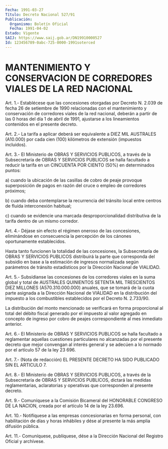 ```yaml
---
Fecha: 1991-03-27
Título: Decreto Nacional 527/91
Publicación:
  Organismo: Boletín Oficial
  Fecha: 1991-04-02
Estado: Vigente
SAIJ: https://www.saij.gob.ar/DN19910000527
Id: 123456789-0abc-725-0000-1991soterced
---
```

# MANTENIMIENTO Y CONSERVACION DE CORREDORES VIALES DE LA RED NACIONAL

<a id="1"></a>
Art. 1.- Establécese que las concesiones otorgadas por Decreto N. 2.039  de  fecha  26  de  setiembre  de 1990 relacionadas con el mantenimiento  y  conservación  de  corredores  viales  de  la  red nacional, deberán a partir de las 0 horas  del  día  1  de abril de 1991,  ajustarse  a  los  lineamientos  contenidos  en  el presente decreto.

<a id="2"></a>
Art. 2.- La tarifa a aplicar deberá ser equivalente a DIEZ MIL AUSTRALES  (A10.000)  por  cada  cien (100) kilómetros de extensión (impuestos incluidos).

<a id="3"></a>
Art. 3.- El Ministerio de OBRAS Y SERVICIOS PUBLICOS, a través de  la  Subsecretaría  de  OBRAS  Y  SERVICIOS  PUBLICOS  se  halla facultado  a  reducir la tarifa en un CINCUENTA POR CIENTO (50%) en determinados puntos:

a) cuando la ubicación  de  las casillas de cobro de peaje provoque superposición de pagos en razón  del  cruce  o empleo de corredores próximos;

b)  cuando  deba  contemplarse  la recurrencia del  tránsito  local entre centros de fluída interconexión habitual;

c) cuando se evidencie una marcada desproporcionalidad distributiva de la tarifa dentro de un mismo corredor.

<a id="4"></a>
Art. 4.- Déjase sin efecto el régimen oneroso de las concesiones,  eliminándose  en  consecuencia  la  percepción de los cánones oportunamente establecidos.

Hasta  tanto  funcionen  la  totalidad  de  las  concesiones,    la Subsecretaría  de  OBRAS  Y SERVICIOS PUBLICOS distribuirá la parte que corresponda del subsidio  en  base  a la estimación de ingresos normalizada  según  parámetros  de  tránsito  estadísticos  por  la Dirección Nacional de VIALIDAD.

<a id="5"></a>
Art.  5.- Subsídianse las concesiones de los corredores viales en la suma global  y  total  de  AUSTRALES  QUINIENTOS  SETENTA MIL TRESCIENTOS  DIEZ  MILLONES  (A570.310.000.000)  anuales,  que   se tomará  de  la  cuota  parte  asignada  a  la Dirección Nacional de VIALIDAD  en  la  distribución  del  impuesto  a  los  combustibles establecidos por el Decreto N. 2.733/90.

La  distribución  del  monto  mencionado  se  verificará  en  forma proporcional al total del débito fiscal generado  por  el  impuesto al  valor  agregado  en  concepto  de  ingreso  por cobro de peajes correspondiente al mes inmediato anterior.

<a id="6"></a>
Art.  6.- El Ministerio de OBRAS Y SERVICIOS PUBLICOS se halla facultado  a    reglamentar  aquellas  cuestiones  particulares  no alcanzadas por el  presente  decreto que mejor convengan al interés general y se adecúen a lo normado  por  el artículo 57 de la ley 23 696.

<a id="7"></a>
Art.  7.-  (Nota  de  redacción)  EL  PRESENTE DECRETO HA SIDO PUBLICADO SIN EL ARTICULO 7.

<a id="8"></a>
Art. 8.- El Ministerio de OBRAS Y SERVICIOS PUBLICOS, a través de la  Subsecretaría  de  OBRAS  Y  SERVICIOS PUBLICOS, dictará las medidas reglamentarias, aclaratorias  y operativas que corresponden al presente decreto.

<a id="9"></a>
Art.  9.-  Comuníquese  a  la Comisión Bicameral del HONORABLE CONGRESO DE LA NACION, creada por  el artículo 14 de la ley 23.696.

<a id="10"></a>
Art.  10.-  Notifíquese a las empresas concesionarias en forma personal, con habilitación  de  días  y  horas  inhábiles y dése al presente la más amplia difusión pública.

<a id="11"></a>
Art. 11.- Comuníquese, publíquese, dése a la Dirección Nacional del Registro Oficial y archívese.